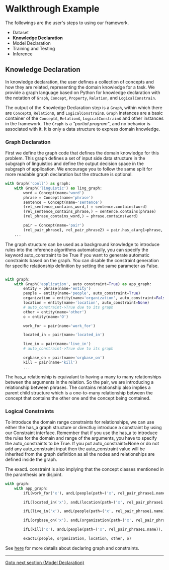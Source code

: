 # Walkthrough Example

The followings are the user's steps to using our framework.

- Dataset
- **Knowledge Declaration**
- Model Declaration
- Training and Testing
- Inference

## Knowledge Declaration

In knowledge declaration, the user defines a collection of concepts and how they are related, representing the domain knowledge for a task.
We provide a graph language based on Python for knowledge declaration with the notation of `Graph`, `Concept`, `Property`, `Relation`, and `LogicalConstrain`.

The output of the Knowledge Declaration step is a `Graph`, within which there are `Concept`s, `Relation`s, and `LogicalConstrain`s. `Graph` instances are a basic container of the `Concept`s, `Relation`s, `LogicalConstrain`s and other instances in the framework. The `Graph` is a *"partial program"*, and no behavior is associated with it. It is only a data structure to express domain knowledge.

### Graph Declaration

First we define the graph code that defines the domain knowledge for this problem. This graph defines a set of input side data structure in the subgraph of linguistics and define the output decision space in the subgraph of application. We encourage you to follow the same split for more readable graph declaration but the structure is optional.

```python
with Graph('conll') as graph:
    with Graph('linguistic') as ling_graph:
        word = Concept(name='word')
        phrase = Concept(name='phrase')
        sentence = Concept(name='sentence')
        (rel_sentence_contains_word,) = sentence.contains(word)
        (rel_sentence_contains_phrase,) = sentence.contains(phrase)
        (rel_phrase_contains_word,) = phrase.contains(word)

        pair = Concept(name='pair')
        (rel_pair_phrase1, rel_pair_phrase2) = pair.has_a(arg1=phrase, arg2=phrase)
    ...

```

The graph structure can be used as a background knowledge to introduce rules into the inference algorithms automatically, you can specify the keyword auto_constraint to be True if you want to generate automatic constraints based on the graph. You can disable the constraint generation for specific relationship definition by setting the same parameter as False.

```python

with graph:
    with Graph('application', auto_constraint=True) as app_graph:
        entity = phrase(name='entity')
        people = entity(name='people', auto_constraint=True)
        organization = entity(name='organization', auto_constraint=False)
        location = entity(name='location', auto_constraint=None)
        # auto_constraint->True due to its graph
        other = entity(name='other')
        o = entity(name='O')

        work_for = pair(name='work_for')

        located_in = pair(name='located_in')

        live_in = pair(name='live_in')
        # auto_constraint->True due to its graph

        orgbase_on = pair(name='orgbase_on')
        kill = pair(name='kill')
        ...

```

The has_a relationship is equivalant to having a many to many relationships between the arguments in the relation. So the pair, we are introducing a relationship between phrases. The contains relationship also implies a parent child structure which is a one-to-many relationship between the concept that contains the other one and the concept being contained.

### Logical Constraints

To introduce the domain range constraints for relationships, we can use either the has_a graph structure or directluy introduce a constraint by using our Constraint interface. Remember that if you use the has_a to introduce the rules for the domain and range of the arguments, you have to specify the auto_constraints to be True. If you put auto_constraint=None or do not add any auto_constraint input then the auto_constraint value will be inherited from the graph definition as all the nodes and relationships are defined inside the graph.

The exactL constraint is also implying that the concept classes mentioned in the paranthesis are disjoint.

```python
with graph:
    with app_graph:
        ifL(work_for('x'), andL(people(path=('x', rel_pair_phrase1.name)), organization(path=('x', rel_pair_phrase2.name))))

        ifL(located_in('x'), andL(location(path=('x', rel_pair_phrase1.name)), location(path=('x', rel_pair_phrase2.name))))

        ifL(live_in('x'), andL(people(path=('x', rel_pair_phrase1.name)), location(path=('x', rel_pair_phrase2.name))))

        ifL(orgbase_on('x'), andL(organization(path=('x', rel_pair_phrase1.name)), location(path=('x', rel_pair_phrase2.name))))

        ifL(kill('x'), andL(people(path=('x', rel_pair_phrase1.name)), people(path=('x', rel_pair_phrase2.name))))

        exactL(people, organization, location, other, o)
```


See [here](https://github.com/HLR/DomiKnowS/blob/Doc/Main%20Components/Knowledge%20Declaration%20(Graph).md) for more details about declaring graph and constraints.

____
[Goto next section (Model Declaration)](Model%20Declaration.md)